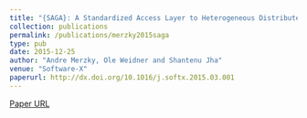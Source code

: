 ```yaml
---
title: "{SAGA}: A Standardized Access Layer to Heterogeneous Distributed Computing Infrastructure"
collection: publications
permalink: /publications/merzky2015saga
type: pub
date: 2015-12-25
author: "Andre Merzky, Ole Weidner and Shantenu Jha"
venue: "Software-X"
paperurl: http://dx.doi.org/10.1016/j.softx.2015.03.001
---
```

[Paper URL](http://dx.doi.org/10.1016/j.softx.2015.03.001)
